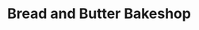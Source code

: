 ---
title: "Bread and Butter Bakeshop"
url: /bongabong/bread-and-butter-bakeshop/
shop: Bäckerei
---